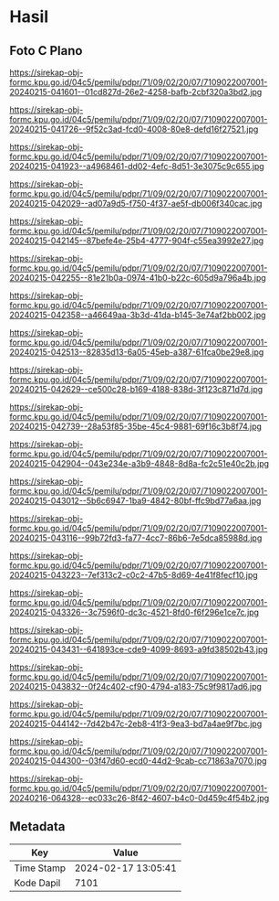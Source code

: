 # Hasil

## Foto C Plano

https://sirekap-obj-formc.kpu.go.id/04c5/pemilu/pdpr/71/09/02/20/07/7109022007001-20240215-041601--01cd827d-26e2-4258-bafb-2cbf320a3bd2.jpg

https://sirekap-obj-formc.kpu.go.id/04c5/pemilu/pdpr/71/09/02/20/07/7109022007001-20240215-041726--9f52c3ad-fcd0-4008-80e8-defd16f27521.jpg

https://sirekap-obj-formc.kpu.go.id/04c5/pemilu/pdpr/71/09/02/20/07/7109022007001-20240215-041923--a4968461-dd02-4efc-8d51-3e3075c9c655.jpg

https://sirekap-obj-formc.kpu.go.id/04c5/pemilu/pdpr/71/09/02/20/07/7109022007001-20240215-042029--ad07a9d5-f750-4f37-ae5f-db006f340cac.jpg

https://sirekap-obj-formc.kpu.go.id/04c5/pemilu/pdpr/71/09/02/20/07/7109022007001-20240215-042145--87befe4e-25b4-4777-904f-c55ea3992e27.jpg

https://sirekap-obj-formc.kpu.go.id/04c5/pemilu/pdpr/71/09/02/20/07/7109022007001-20240215-042255--81e21b0a-0974-41b0-b22c-605d9a796a4b.jpg

https://sirekap-obj-formc.kpu.go.id/04c5/pemilu/pdpr/71/09/02/20/07/7109022007001-20240215-042358--a46649aa-3b3d-41da-b145-3e74af2bb002.jpg

https://sirekap-obj-formc.kpu.go.id/04c5/pemilu/pdpr/71/09/02/20/07/7109022007001-20240215-042513--82835d13-6a05-45eb-a387-61fca0be29e8.jpg

https://sirekap-obj-formc.kpu.go.id/04c5/pemilu/pdpr/71/09/02/20/07/7109022007001-20240215-042629--ce500c28-b169-4188-838d-3f123c871d7d.jpg

https://sirekap-obj-formc.kpu.go.id/04c5/pemilu/pdpr/71/09/02/20/07/7109022007001-20240215-042739--28a53f85-35be-45c4-9881-69f16c3b8f74.jpg

https://sirekap-obj-formc.kpu.go.id/04c5/pemilu/pdpr/71/09/02/20/07/7109022007001-20240215-042904--043e234e-a3b9-4848-8d8a-fc2c51e40c2b.jpg

https://sirekap-obj-formc.kpu.go.id/04c5/pemilu/pdpr/71/09/02/20/07/7109022007001-20240215-043012--5b6c6947-1ba9-4842-80bf-ffc9bd77a6aa.jpg

https://sirekap-obj-formc.kpu.go.id/04c5/pemilu/pdpr/71/09/02/20/07/7109022007001-20240215-043116--99b72fd3-fa77-4cc7-86b6-7e5dca85988d.jpg

https://sirekap-obj-formc.kpu.go.id/04c5/pemilu/pdpr/71/09/02/20/07/7109022007001-20240215-043223--7ef313c2-c0c2-47b5-8d69-4e41f8fecf10.jpg

https://sirekap-obj-formc.kpu.go.id/04c5/pemilu/pdpr/71/09/02/20/07/7109022007001-20240215-043326--3c7596f0-dc3c-4521-8fd0-f6f296e1ce7c.jpg

https://sirekap-obj-formc.kpu.go.id/04c5/pemilu/pdpr/71/09/02/20/07/7109022007001-20240215-043431--641893ce-cde9-4099-8693-a9fd38502b43.jpg

https://sirekap-obj-formc.kpu.go.id/04c5/pemilu/pdpr/71/09/02/20/07/7109022007001-20240215-043832--0f24c402-cf90-4794-a183-75c9f9817ad6.jpg

https://sirekap-obj-formc.kpu.go.id/04c5/pemilu/pdpr/71/09/02/20/07/7109022007001-20240215-044142--7d42b47c-2eb8-41f3-9ea3-bd7a4ae9f7bc.jpg

https://sirekap-obj-formc.kpu.go.id/04c5/pemilu/pdpr/71/09/02/20/07/7109022007001-20240215-044300--03f47d60-ecd0-44d2-9cab-cc71863a7070.jpg

https://sirekap-obj-formc.kpu.go.id/04c5/pemilu/pdpr/71/09/02/20/07/7109022007001-20240216-064328--ec033c26-8f42-4607-b4c0-0d459c4f54b2.jpg


## Metadata

| Key        | Value               |
| ---------- | ------------------- |
| Time Stamp | 2024-02-17 13:05:41 |
| Kode Dapil | 7101                |



